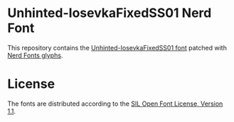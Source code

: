 # Unhinted-IosevkaFixedSS01 Nerd Font
This repository contains the [Unhinted-IosevkaFixedSS01 font](https://github.com/be5invis/Iosevka) patched with [Nerd Fonts glyphs](https://github.com/ryanoasis/nerd-fonts).

# License
The fonts are distributed according to the [SIL Open Font License, Version 1.1](LICENSE).
